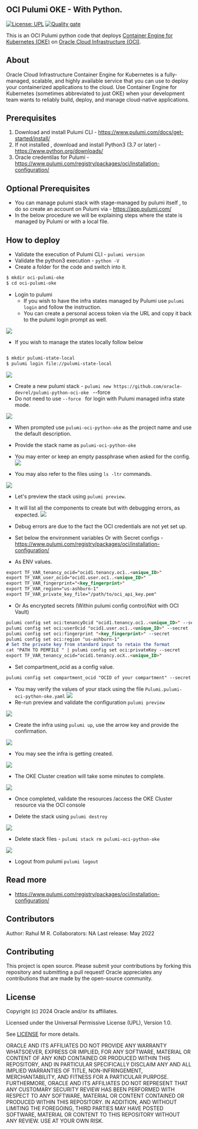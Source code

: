 
OCI Pulumi OKE - With Python.
------

[![License: UPL](https://img.shields.io/badge/license-UPL-green)](https://img.shields.io/badge/license-UPL-green) [![Quality gate](https://sonarcloud.io/api/project_badges/quality_gate?project=oracle-devrel_pulumi-python-oci-oke)](https://sonarcloud.io/dashboard?id=oracle-devrel_pulumi-python-oci-oke)

This is an OCI Pulumi python code that deploys [Container Engine for Kubernetes (OKE)](https://docs.oracle.com/en-us/iaas/Content/ContEng/home.htm) on [Oracle Cloud Infrastructure (OCI)](https://cloud.oracle.com/en_US/cloud-infrastructure).

## About
Oracle Cloud Infrastructure Container Engine for Kubernetes is a fully-managed, scalable, and highly available service that you can use to deploy your containerized applications to the cloud. Use Container Engine for Kubernetes (sometimes abbreviated to just OKE) when your development team wants to reliably build, deploy, and manage cloud-native applications.

## Prerequisites
1. Download and install Pulumi CLI - https://www.pulumi.com/docs/get-started/install/
2. If not installed , download and install Python3 (3.7 or later) - https://www.python.org/downloads/
3. Oracle credentilas for Pulumi - https://www.pulumi.com/registry/packages/oci/installation-configuration/

## Optional Prerequisites

- You can manage pulumi stack with stage-managed by pulumi itself , to do so create an account on Pulumi via - https://app.pulumi.com/
- In the below procedure we will be explaining steps where the state is managed by Pulumi or with a local file.

## How to deploy

- Validate the execution of Pulumi CLI - `pulumi version`
- Validate the python3 execution - `python -V`
- Create a folder for the code and switch into it.
```markdown
$ mkdir oci-pulumi-oke
$ cd oci-pulumi-oke
```
- Login to pulumi
  - If you wish to have the infra states managed by Pulumi use `pulumi login` and follow the instruction.
  - You can create a personal access token via the URL and copy it back to the pulumi login prompt as well.

![](images/personal_access_token.png)

- If you wish to manage the states locally follow below
```markdown

$ mkdir pulumi-state-local
$ pulumi login file://pulumi-state-local
```

![](images/pulumi_local.png)

- Create a new pulumi stack - `pulumi new https://github.com/oracle-devrel/pulumi-python-oci-oke ` --force
- Do not need to use `--force ` for login with Pulumi managed infra state mode.

![](images/pulumi_new_with_url.png)

- When prompted use `pulumi-oci-python-oke` as the project name and use the default description.
- Provide the stack name as `pulumi-oci-python-oke`
- You may enter or keep an empty passphrase when asked for the config.
  ![](images/pulumi_new_final.png)

- You may also refer to the files using `ls -ltr` commands.

![](images/pulumi_files.png)

- Let's preview the stack using `pulumi preview`.
- It will list all the components to create but with debugging errors, as expected.
  ![](images/pulumi_create_progress.png)

- Debug errors are due to the fact the OCI credentials are not yet set up.
- Set below   the environment variables Or with Secret configs - https://www.pulumi.com/registry/packages/oci/installation-configuration/

- As ENV values.
```markdown
export TF_VAR_tenancy_ocid="ocid1.tenancy.oc1..<unique_ID>"
export TF_VAR_user_ocid="ocid1.user.oc1..<unique_ID>"
export TF_VAR_fingerprint="<key_fingerprint>"
export TF_VAR_region="us-ashburn-1"
export TF_VAR_private_key_file="/path/to/oci_api_key.pem"
```

- Or As encrypted secrets (Within pulumi config control/Not with OCI Vault)

```markdown
pulumi config set oci:tenancyOcid "ocid1.tenancy.oc1..<unique_ID>" --secret
pulumi config set oci:userOcid "ocid1.user.oc1..<unique_ID>" --secret
pulumi config set oci:fingerprint "<key_fingerprint>" --secret
pulumi config set oci:region "us-ashburn-1"
# Set the private key from standard input to retain the format
cat "PATH TO PEMFILE " | pulumi config set oci:privateKey --secret
export TF_VAR_tenancy_ocid="ocid1.tenancy.ocX..<unique_ID>"
```

- Set compartment_ocid as a config value.
```markdown
pulumi config set compartment_ocid "OCID of your compartment" --secret
```
- You may verify the values of your stack using the file `Pulumi.pulumi-oci-python-oke.yaml`
  ![](images/pulumi_config_yaml.png)
- Re-run preview and validate the configuration `pulumi preview`

![](images/pulumi_preview.png)

- Create the infra using `pulumi up`, use the arrow key and provide the confirmation.

![](images/pulumi_up_confirmation.png)

- You may see the infra is getting created.

![](images/pulumi_confirmation_yes.png)

- The OKE Cluster creation will take some minutes to complete.

![](images/pulumi_completed.png)

- Once completed, validate the resources /access the OKE Cluster resource via the OCI console

- Delete the stack using `pulumi destroy `

![](images/pulumi_destroy.png)

- Delete stack files - `pulumi stack rm pulumi-oci-python-oke`

![](images/pulumi_stack_rm.png)

- Logout from pulumi `pulumi logout`

## Read more

- https://www.pulumi.com/registry/packages/oci/installation-configuration/

## Contributors
Author: Rahul M R.
Collaborators: NA
Last release: May 2022

## Contributing
This project is open source.  Please submit your contributions by forking this repository and submitting a pull request!  Oracle appreciates any contributions that are made by the open-source community.

## License
Copyright (c) 2024 Oracle and/or its affiliates.

Licensed under the Universal Permissive License (UPL), Version 1.0.

See [LICENSE](LICENSE.txt) for more details.

ORACLE AND ITS AFFILIATES DO NOT PROVIDE ANY WARRANTY WHATSOEVER, EXPRESS OR IMPLIED, FOR ANY SOFTWARE, MATERIAL OR CONTENT OF ANY KIND CONTAINED OR PRODUCED WITHIN THIS REPOSITORY, AND IN PARTICULAR SPECIFICALLY DISCLAIM ANY AND ALL IMPLIED WARRANTIES OF TITLE, NON-INFRINGEMENT, MERCHANTABILITY, AND FITNESS FOR A PARTICULAR PURPOSE.  FURTHERMORE, ORACLE AND ITS AFFILIATES DO NOT REPRESENT THAT ANY CUSTOMARY SECURITY REVIEW HAS BEEN PERFORMED WITH RESPECT TO ANY SOFTWARE, MATERIAL OR CONTENT CONTAINED OR PRODUCED WITHIN THIS REPOSITORY. IN ADDITION, AND WITHOUT LIMITING THE FOREGOING, THIRD PARTIES MAY HAVE POSTED SOFTWARE, MATERIAL OR CONTENT TO THIS REPOSITORY WITHOUT ANY REVIEW. USE AT YOUR OWN RISK. 





 

